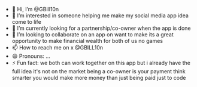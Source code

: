 - 👋 Hi, I’m @GBill10n
- 👀 I’m interested in someone helping me make my social media app idea come to life 
- 🌱 I’m currently looking for a partnership/co-owner when the app is done 
- 💞️ I’m looking to collaborate on an app on want to make its a great opportunity to make financial wealth for both of us no games 
- 📫 How to reach me on x @GBILL10n
- 😄 Pronouns: ...
- ⚡ Fun fact: we both can work together on this app but i already have the full idea it's not on the market being a co-owner is your payment think smarter you would make more money than just being paid just to code

<!---
GBill10n/GBill10n is a ✨ special ✨ repository because its `README.md` (this file) appears on your GitHub profile.
You can click the Preview link to take a look at your changes.
--->
